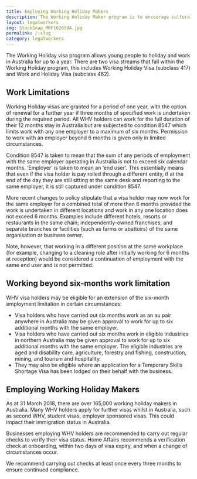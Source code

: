 ```yaml
---
title: Employing Working Holiday Makers
description: The Working Holiday Maker program is to encourage cultural exchange by permitting young persons to travel to Australia for an extended holiday supplemented by short term employment.
layout: legalworkers
img: StockSnap_MRF1628S9A.jpg
permalink: /:slug
category: legalworkers
---
```


The Working Holiday visa program allows young people to holiday and work in Australia for up to a year.  There are two visa streams that fall within the Working Holiday program, this includes Working Holiday Visa (subclass 417) and Work and Holiday Visa (subclass 462).  

## Work Limitations

Working Holiday visas are granted for a period of one year, with the option of renewal for a further year if three months of specified work is undertaken during the required period. All WHV holders can work for the full duration of their 12 months stay in Australia but are subjected to condition 8547 which limits work with any one employer to a maximum of six months. Permission to work with an employer beyond 6 months is given only in limited circumstances. 

Condition 8547 is taken to mean that the sum of any periods of employment with the same employer operating in Australia is not to exceed six calendar months. ‘Employer’ is taken to mean an ‘end user’. This essentially means that even if the visa holder is pay rolled through a different entity, if at the end of the day they are still sitting at the same desk and reporting to the same employer, it is still captured under condition 8547.

More recent changes to policy stipulate that a visa holder may now work for the same employer for a combined total of more than 6 months provided the work is undertaken in different locations and work in any one location does not exceed 6 months. Examples include different hotels, resorts or restaurants in the same chain; independently-owned franchises; and separate branches or facilities (such as farms or abattoirs) of the same organisation or business owner. 

Note, however, that working in a different position at the same workplace (for example, changing to a cleaning role after initially working for 6 months at reception) would be considered a continuation of employment with the same end user and is not permitted.


## Working beyond six-months work limitation

WHV visa holders may be eligible for an extension of the six-month employment limitation in certain circumstances:

+ Visa holders who have carried out six months work as an au pair anywhere in Australia may be given approval to work for up to six additional months with the same employer.
+ Visa holders who have carried out six months work in eligible industries in northern Australia may be given approval to work for up to six additional months with the same employer. The eligible industries are aged and disability care, agriculture, forestry and fishing, construction, mining, and tourism and hospitality. 
+ They may also be eligible where an application for a Temporary Skills Shortage Visa has been lodged on their behalf with the business. 

## Employing Working Holiday Makers

As at 31 March 2018, there are over 165,000 working holiday makers in Australia.  Many WHV holders apply for further visas whilst in Australia, such as second WHV, student visas, employer sponsored visas. This could impact their immigration status in Australia.

Businesses employing WHV holders are recommended to carry out regular checks to verify their visa status. Home Affairs recommends a verification check at onboarding, within two days of visa expiry, and when a change of circumstances occur.

We recommend carrying out checks at least once every three months to ensure continued compliance. 